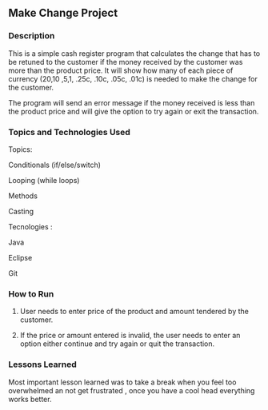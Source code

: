 ## Make Change Project

### Description

This is a simple cash register program that calculates the change that
has to be retuned to the customer if the money received by the customer was more than the product price.
It will show how many of each piece of currency ($20 ,$10 ,$5 ,$1, .25c, .10c, .05c, .01c) is needed
to make the change for the customer.

The program will send an error message if the money received is less than the product price
and will give the option to try again or exit the transaction.


### Topics and Technologies Used

Topics:

Conditionals (if/else/switch)

Looping (while loops)

Methods

Casting

Tecnologies :

Java

Eclipse

Git


### How to Run

1. User needs to enter price of the product and amount tendered by the customer.

2. If the price or amount entered is invalid, the user needs to enter an option either continue and try again or quit the transaction.

### Lessons Learned

Most important lesson learned was to take a break when you feel too overwhelmed an not get frustrated , once you have a cool head everything works better.
